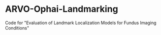 # ARVO-Ophai-Landmarking
Code for "Evaluation of Landmark Localization Models for Fundus Imaging Conditions"
